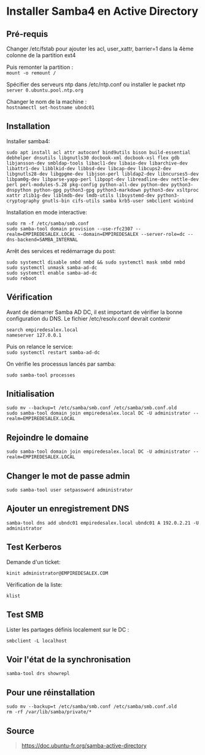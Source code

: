 # Installer Samba4 en Active Directory  

## Pré-requis ##

Changer /etc/fstab pour ajouter les acl, user_xattr, barrier=1 dans la 4ème colonne de la partition ext4  

Puis remonter la partition :  
```mount -o remount /```  

Spécifier des serveurs ntp dans /etc/ntp.conf ou installer le packet ntp  
```server 0.ubuntu.pool.ntp.org ```  

Changer le nom de la machine :  
```hostnamectl set-hostname ubndc01```  

## Installation ##  

Installer samba4:  
```
sudo apt install acl attr autoconf bind9utils bison build-essential debhelper dnsutils libgnutls30 docbook-xml docbook-xsl flex gdb libjansson-dev smbldap-tools libacl1-dev libaio-dev libarchive-dev libattr1-dev libblkid-dev libbsd-dev libcap-dev libcups2-dev libgnutls28-dev libgpgme-dev libjson-perl libldap2-dev libncurses5-dev libpam0g-dev libparse-yapp-perl libpopt-dev libreadline-dev nettle-dev perl perl-modules-5.28 pkg-config python-all-dev python-dev python3-dnspython python-gpg python3-gpg python3-markdown python3-dev xsltproc xattr zlib1g-dev liblmdb-dev lmdb-utils libsystemd-dev python3-cryptography gnutls-bin cifs-utils samba krb5-user smbclient winbind
```  
Installation en mode interactive:  

```
sudo rm -f /etc/samba/smb.conf  
sudo samba-tool domain provision --use-rfc2307 --realm=EMPIREDESALEX.LOCAL --domain=EMPIREDESALEX --server-role=dc --dns-backend=SAMBA_INTERNAL
```  

Arrêt des services et redémarrage du post:  

```
sudo systemctl disable smbd nmbd && sudo systemctl mask smbd nmbd  
sudo systemctl unmask samba-ad-dc  
sudo systemctl enable samba-ad-dc  
sudo reboot
```
## Vérification ##  
Avant de démarrer Samba AD DC, il est important de vérifier la bonne configuration du DNS.
Le fichier /etc/resolv.conf devrait contenir
```
search empiredesalex.local  
nameserver 127.0.0.1
```
Puis on relance le service:  
```sudo systemctl restart samba-ad-dc```  

On vérifie les processus lancés par samba:  
```
sudo samba-tool processes
```

## Initialisation ##  
```
sudo mv --backup=t /etc/samba/smb.conf /etc/samba/smb.conf.old  
sudo samba-tool domain join empiredesalex.local DC -U administrator --realm=EMPIREDESALEX.LOCAL
``` 
## Rejoindre le domaine ##  
```
sudo samba-tool domain join empiredesalex.local DC -U administrator --realm=EMPIREDESALEX.LOCAL
```  
## Changer le mot de passe admin ##  
```
sudo samba-tool user setpassword administrator
```  
## Ajouter un enregistrement DNS ##  
```
samba-tool dns add ubndc01 empiredesalex.local ubndc01 A 192.0.2.21 -U administrator
```  
## Test Kerberos ##  
Demande d'un ticket:  
```
kinit administrator@EMPIREDESALEX.COM
```  
Vérification de la liste:  
```
klist
```  
## Test SMB ##  
Lister les partages définis localement sur le DC :  
```
smbclient -L localhost
```

## Voir l'état de la synchronisation ##  
```
samba-tool drs showrepl
```  

## Pour une réinstallation ##  
```
sudo mv --backup=t /etc/samba/smb.conf /etc/samba/smb.conf.old
rm -rf /var/lib/samba/private/*
```

## Source ##  
> https://doc.ubuntu-fr.org/samba-active-directory 
